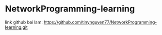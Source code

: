 # NetworkProgramming-learning
link github bai lam: https://github.com/tinynguyen77/NetworkProgramming-learning.git